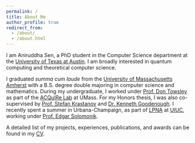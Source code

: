 ```yaml
---
permalink: /
title: About Me
author_profile: true
redirect_from: 
  - /about/
  - /about.html
---
```


I am Aniruddha Sen, a PhD student in the Computer Science department at the [University of Texas at Austin](https://www.cs.utexas.edu). I am broadly interested in quantum computing and theoretical computer science.

I graduated _summa cum laude_ from the [University of Massachusetts Amherst](https://www.cics.umass.edu) with a B.S. degree double majoring in computer science and mathematics. During my undergraduate, I worked under [Prof. Don Towsley](https://www.cics.umass.edu/faculty/directory/towsley_donald) as part of the [ACQuIRe Lab](https://acquire.cs.umass.edu) at UMass. For my Honors thesis, I was also co-supervised by [Prof. Stefan Krastanov](https://lab.krastanov.org) and [Dr. Kenneth Goodenough](https://sites.google.com/view/kdgoodenough/home). I recently spent a summer in Urbana-Champaign, as part of [LPNA](http://lpna.cs.illinois.edu) at [UIUC](https://siebelschool.illinois.edu), working under [Prof. Edgar Solomonik](https://solomonik.cs.illinois.edu).

A detailed list of my projects, experiences, publications, and awards can be found in my [CV](https://aniruddhasen.github.io/files/cv.pdf).
